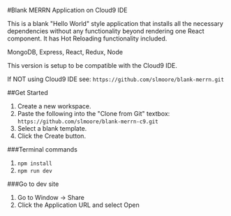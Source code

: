 #Blank MERRN Application on Cloud9 IDE

This is a blank "Hello World" style application that installs all the necessary dependencies without any functionality beyond rendering one React component.  It has Hot Reloading functionality included.

MongoDB, Express, React, Redux, Node

This version is setup to be compatible with the Cloud9 IDE.

If NOT using Cloud9 IDE see: `https://github.com/slmoore/blank-merrn.git`

##Get Started
1. Create a new workspace.
2. Paste the following into the "Clone from Git" textbox: `https://github.com/slmoore/blank-merrn-c9.git`
3. Select a blank template.
4. Click the Create button.

###Terminal commands
1. `npm install`
2. `npm run dev`

###Go to dev site
1. Go to Window -> Share
2. Click the Application URL and select Open

